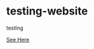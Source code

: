 # testing-website
testing

[See Here](https://rawgit.com/fazurrehman/testing-website/master/index.html)
